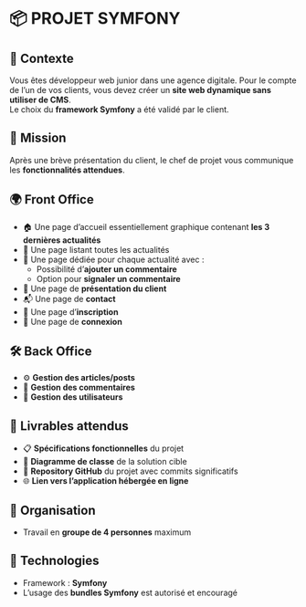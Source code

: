 # 📦 PROJET SYMFONY

## 🧠 Contexte

Vous êtes développeur web junior dans une agence digitale. Pour le compte de l’un de vos clients, vous devez créer un **site web dynamique sans utiliser de CMS**.  
Le choix du **framework Symfony** a été validé par le client.


## 🎯 Mission

Après une brève présentation du client, le chef de projet vous communique les **fonctionnalités attendues**.


## 🌍 Front Office

- 🏠 Une page d’accueil essentiellement graphique contenant **les 3 dernières actualités**
- 📰 Une page listant toutes les actualités
- 🧾 Une page dédiée pour chaque actualité avec :
  - Possibilité d’**ajouter un commentaire**
  - Option pour **signaler un commentaire**
- 🏢 Une page de **présentation du client**
- 📬 Une page de **contact**
- 📝 Une page d’**inscription**
- 🔐 Une page de **connexion**


## 🛠️ Back Office

- ⚙️ **Gestion des articles/posts**
- 🧹 **Gestion des commentaires**
- 👥 **Gestion des utilisateurs**


## 📂 Livrables attendus

- 📋 **Spécifications fonctionnelles** du projet
- 📐 **Diagramme de classe** de la solution cible
- 🔗 **Repository GitHub** du projet avec commits significatifs
- 🌐 **Lien vers l’application hébergée en ligne**


## 👥 Organisation

- Travail en **groupe de 4 personnes** maximum


## 🧰 Technologies

- Framework : **Symfony**
- L’usage des **bundles Symfony** est autorisé et encouragé
